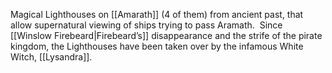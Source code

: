Magical Lighthouses on [[Amarath]] (4 of them) from ancient past, that allow supernatural viewing of ships trying to pass Aramath.  Since [[Winslow Firebeard|Firebeard’s]] disappearance and the strife of the pirate kingdom, the Lighthouses have been taken over by the infamous White Witch, [[Lysandra]].
